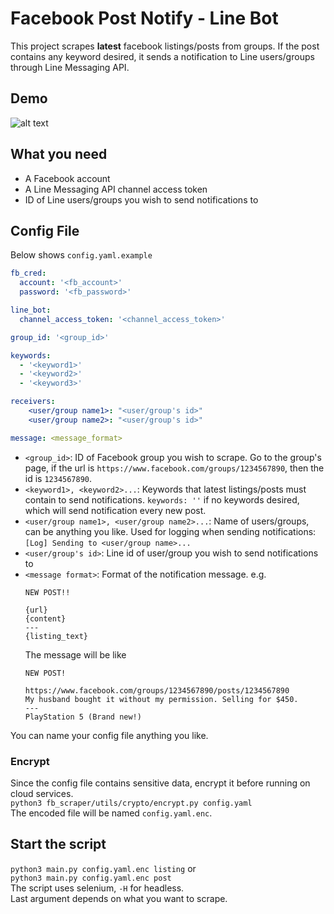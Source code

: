 # Facebook Post Notify - Line Bot
This project scrapes **latest** facebook listings/posts from groups. If the post contains any keyword desired, 
it sends a notification to Line users/groups through Line Messaging API.

## Demo
![alt text](image.png)

## What you need
- A Facebook account
- A Line Messaging API channel access token
- ID of Line users/groups you wish to send notifications to

## Config File
Below shows `config.yaml.example`
```yaml
fb_cred:
  account: '<fb_account>'
  password: '<fb_password>'

line_bot:
  channel_access_token: '<channel_access_token>'

group_id: '<group_id>'

keywords:
  - '<keyword1>'
  - '<keyword2>'
  - '<keyword3>'

receivers:
    <user/group name1>: "<user/group's id>"
    <user/group name2>: "<user/group's id>"

message: <message_format>
```
- `<group_id>`: ID of Facebook group you wish to scrape. Go to the group's page, if the url is 
`https://www.facebook.com/groups/1234567890`, then the id is `1234567890`.
- `<keyword1>, <keyword2>...`: Keywords that latest listings/posts must contain to send notifications.
    `keywords: ''` if no keywords desired, which will send notification every new post.
- `<user/group name1>, <user/group name2>...`: Name of users/groups, can be anything you like. Used for logging 
    when sending notifications: `[Log] Sending to <user/group name>...`
- `<user/group's id>`: Line id of user/group you wish to send notifications to
- `<message format>`: Format of the notification message. e.g.
  ```
  NEW POST!!
  
  {url}
  {content}
  ---
  {listing_text}
  ```
  The message will be like
  ```
  NEW POST!
  
  https://www.facebook.com/groups/1234567890/posts/1234567890
  My husband bought it without my permission. Selling for $450.
  ---
  PlayStation 5 (Brand new!)
  ```
You can name your config file anything you like.

### Encrypt
Since the config file contains sensitive data, encrypt it before running on cloud services. \
`python3 fb_scraper/utils/crypto/encrypt.py config.yaml` \
The encoded file will be named `config.yaml.enc`.

## Start the script
`python3 main.py config.yaml.enc listing` or \
`python3 main.py config.yaml.enc post` \
The script uses selenium, `-H` for headless. \
Last argument depends on what you want to scrape.
